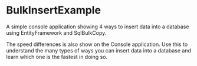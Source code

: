 # BulkInsertExample
A simple console application showing 4 ways to insert data into a database using EntityFramework and SqlBulkCopy.

The speed differences is also show on the Console application. Use this to understand the many types of ways you can insert data into a database and learn which one is the fastest in doing so.
